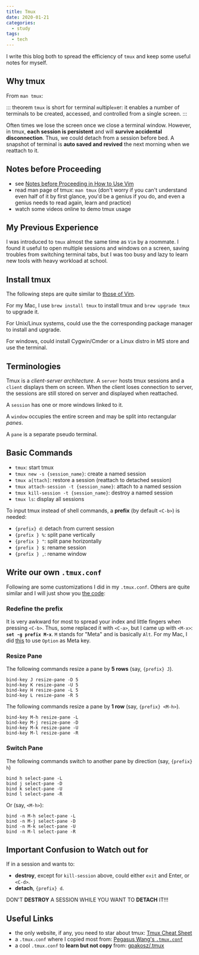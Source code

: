 ```yaml
---
title: Tmux
date: 2020-01-21
categories:
  - study
tags:
  - tech
---
```


I write this blog both to spread the efficiency of `tmux` and keep some useful notes for myself.

<!-- more -->

## Why tmux

From `man tmux`:

::: theorem
`tmux` is short for `t`erminal `m`ultipl`ex`er: it enables a number of terminals to be created, accessed, and controlled from a single screen.
:::

Often times we lose the screen once we close a terminal window. However, in tmux, **each session is persistent** and will **survive accidental disconnection**. Thus, we could detach from a session before bed. A snapshot of terminal is **auto saved and revived** the next morning when we reattach to it.

## Notes before Proceeding

- see [Notes before Proceeding in How to Use Vim](vim_commands#notes-before-proceeding)
- read man page of tmux: `man tmux` (don't worry if you can't understand even half of it by first glance, you'd be a genius if you do, and even a genius needs to read again, learn and practice)
- watch some videos online to demo tmux usage

## My Previous Experience

I was introduced to `tmux` almost the same time as `Vim` by a roommate. I found it useful to open multiple sessions and windows on a screen, saving troubles from switching terminal tabs, but I was too busy and lazy to learn new tools with heavy workload at school.

## Install tmux

The following steps are quite similar to [those of Vim](vim_commands.md#install-and-upgrade-neovim).

For my Mac, I use `brew install tmux` to install tmux and `brew upgrade tmux` to upgrade it.

For Unix/Linux systems, could use the the corresponding package manager to install and upgrade.

For windows, could install Cygwin/Cmder or a Linux distro in MS store and use the terminal.

## Terminologies

Tmux is a _client-server architecture_. A `server` hosts tmux sessions and a `client` displays them on screen. When the client loses connection to server, the sessions are still stored on server and displayed when reattached.

A `session` has one or more windows linked to it.

A `window` occupies the entire screen and may be split into rectangular _panes_.

A `pane` is a separate pseudo terminal.

## Basic Commands

- `tmux`: start tmux
- `tmux new -s {session_name}`: create a named session
- `tmux a[ttach]`: restore a session (reattach to detached session)
- `tmux attach-session -t {session_name}`: attach to a named session
- `tmux kill-session -t {session_name}`: destroy a named session
- `tmux ls`: display all sessions

To input tmux instead of shell commands, a **prefix** (by default `<C-b>`) is needed:

- `{prefix} d`: detach from current session
- `{prefix } %`: split pane vertically
- `{prefix } "`: split pane horizontally
- `{prefix } $`: rename session
- `{prefix } ,`: rename window

## Write our own `.tmux.conf`

Following are some customizations I did in my `.tmux.conf`. Others are quite similar and I will just show you [the code](https://github.com/franklinqin0/dotfiles/blob/master/tmux/.tmux.conf):

### Redefine the prefix

It is very awkward for most to spread your index and little fingers when pressing `<C-b>`. Thus, some replaced it with `<C-a>`, but I came up with `<M-x>`: **`set -g prefix M-x`**. `M` stands for "Meta" and is basically `Alt`. For my Mac, I did [this](https://superuser.com/a/963367) to use `Option` as Meta key.

### Resize Pane

The following commands resize a pane by **5 rows** (say, `{prefix} J`).

```
bind-key J resize-pane -D 5
bind-key K resize-pane -U 5
bind-key H resize-pane -L 5
bind-key L resize-pane -R 5
```

The following commands resize a pane by **1 row** (say, `{prefix} <M-h>`).

```
bind-key M-h resize-pane -L
bind-key M-j resize-pane -D
bind-key M-k resize-pane -U
bind-key M-l resize-pane -R
```

### Switch Pane

The following commands switch to another pane by direction (say, `{prefix} h`)

```
bind h select-pane -L
bind j select-pane -D
bind k select-pane -U
bind l select-pane -R
```

Or (say, `<M-h>`):

```
bind -n M-h select-pane -L
bind -n M-j select-pane -D
bind -n M-k select-pane -U
bind -n M-l select-pane -R
```

## Important Confusion to Watch out for

If in a session and wants to:

- **destroy**, except for `kill-session` above, could either `exit` and Enter, or `<C-d>`.
- **detach**, `{prefix} d`.

DON'T **DESTROY** A SESSION WHILE YOU WANT TO **DETACH** IT!!!

## Useful Links

- the only website, if any, you need to star about tmux: [Tmux Cheat Sheet](https://tmuxcheatsheet.com)
- a `.tmux.conf` where I copied most from: [Pegasus Wang's `.tmux.conf`](https://github.com/PegasusWang/linux_config/blob/master/mac/tmux.conf)
- a cool `.tmux.conf` to **learn but not copy** from: [gpakosz/.tmux](https://github.com/gpakosz/.tmux)
